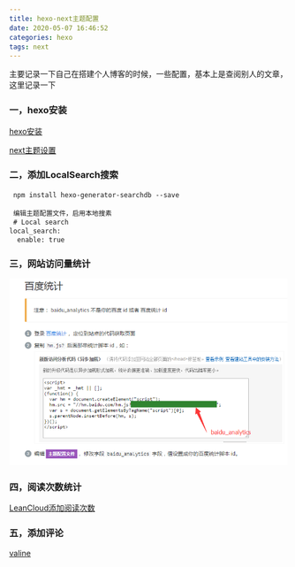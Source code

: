 ```yaml
---
title: hexo-next主题配置
date: 2020-05-07 16:46:52
categories: hexo
tags: next
---
```




主要记录一下自己在搭建个人博客的时候，一些配置，基本上是查阅别人的文章，这里记录一下

### 一，hexo安装

[hexo安装](https://www.jianshu.com/p/eded1dd2d794)

[next主题设置](https://www.jianshu.com/p/b20fc983005f)



### 二，添加LocalSearch搜索

~~~
 npm install hexo-generator-searchdb --save
 
 编辑主题配置文件，启用本地搜素
 # Local search
local_search:
  enable: true
~~~

### 三，网站访问量统计

![baidu.png](/images/blog/baidu.png)

### 四，阅读次数统计

[LeanCloud添加阅读次数](https://www.cnblogs.com/lijianming180/p/12433189.html)

### 五，添加评论

[valine](https://blog.csdn.net/jiunian_2761/article/details/97388997)